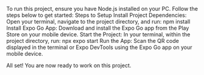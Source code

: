 To run this project, ensure you have Node.js installed on your PC. Follow the steps below to get started:
Steps to Setup
Install Project Dependencies:
Open your terminal, navigate to the project directory, and run: npm install
Install Expo Go App:
Download and install the Expo Go app from the Play Store on your mobile device.
Start the Project:
In your terminal, within the project directory, run: npx expo start
Run the App:
Scan the QR code displayed in the terminal or Expo DevTools using the Expo Go app on your mobile device.

All set! You are now ready to work on this project.
